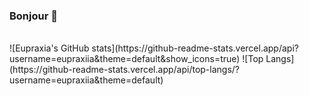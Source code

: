### Bonjour 🌻
</br>
![Eupraxia's GitHub stats](https://github-readme-stats.vercel.app/api?username=eupraxiia&theme=default&show_icons=true) 
![Top Langs](https://github-readme-stats.vercel.app/api/top-langs/?username=eupraxiia&theme=default)
<!--
**eupraxiia/eupraxiia** is a ✨ _special_ ✨ repository because its `README.md` (this file) appears on your GitHub profile.

Here are some ideas to get you started:

- 🔭 I’m currently working on ...
- 🌱 I’m currently learning ...
- 👯 I’m looking to collaborate on ...
- 🤔 I’m looking for help with ...
- 💬 Ask me about ...
- 📫 How to reach me: ...
- 😄 Pronouns: ...
- ⚡ Fun fact: ...
-->
